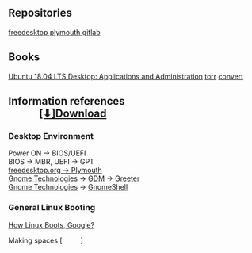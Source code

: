 ## Repositories
[freedesktop plymouth gitlab](https://gitlab.freedesktop.org/plymouth/plymouth)

## Books
[Ubuntu 18.04 LTS Desktop: Applications and Administration](https://books.google.lt/books?id=2epmDwAAQBAJ&pg=SA3-PA2&lpg=SA3-PA2&dq=plymouth+gdm+gnome&source=bl&ots=DGTDarBApV&sig=OrK8OpvESrb19heQid__fglj6mk&hl=lt&sa=X&ved=2ahUKEwjn4NLzjLPeAhVIKywKHf1ACu44FBDoATADegQIARAB#v=onepage&q=plymouth%20gdm%20gnome&f=false)
[torr](https://ebookee.org/search.php?q=Ubuntu+18.04+LTS+Desktop%3A+Applications+and+Administration&sa=Search)
[convert](https://ebook.online-convert.com/convert-to-pdf)
## Information references                                                               [[⬇]Download]() 

### Desktop Environment
Power ON -> BIOS/UEFI  
BIOS -> MBR, UEFI -> GPT  
[freedesktop.org -> Plymouth](https://www.freedesktop.org/wiki/Software/Plymouth/)  
[Gnome Technologies](https://www.gnome.org/technologies/) -> [GDM](https://wiki.gnome.org/Projects/GDM) -> [Greeter](https://wiki.gnome.org/Projects/GDM/NewDesign/Greeter)  
[Gnome Technologies](https://www.gnome.org/technologies/) -> [GnomeShell](https://wiki.gnome.org/Projects/GnomeShell)

### General Linux Booting
[How Linux Boots, Google?](https://www.google.lt/search?q=How+Linux+Boots&source=lnms&tbm=isch&sa=X&ved=0ahUKEwiMtMOSnbPeAhUDFCwKHfiIBZYQ_AUIDigB&biw=1920&bih=938#imgrc=2AoPSP2LbgRFzM)





Making spaces [         ]
